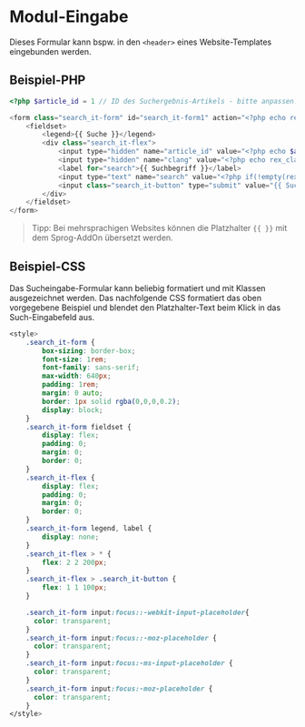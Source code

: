 # Modul-Eingabe

Dieses Formular kann bspw. in den `<header>` eines Website-Templates eingebunden werden.

## Beispiel-PHP

```php
<?php $article_id = 1 // ID des Suchergebnis-Artikels - bitte anpassen! ?>

<form class="search_it-form" id="search_it-form1" action="<?php echo rex_getUrl($article_id, rex_clang::getCurrentId()); ?>" method="get">
    <fieldset>
        <legend>{{ Suche }}</legend>
        <div class="search_it-flex">
            <input type="hidden" name="article_id" value="<?php echo $article_id; ?>" />
            <input type="hidden" name="clang" value="<?php echo rex_clang::getCurrentId(); ?>" />
            <label for="search">{{ Suchbegriff }}</label>
            <input type="text" name="search" value="<?php if(!empty(rex_request('search','string'))) { echo rex_escape(rex_request('search','string')); } ?>" placeholder="{{ Suchbegriff eingeben }}" />
            <input class="search_it-button" type="submit" value="{{ Suchen }}" />
        </div>
    </fieldset>
</form>
```

> Tipp: Bei mehrsprachigen Websites können die Platzhalter `{{ }}` mit dem Sprog-AddOn übersetzt werden.

## Beispiel-CSS

Das Sucheingabe-Formular kann beliebig formatiert und mit Klassen ausgezeichnet werden. Das nachfolgende CSS formatiert das oben vorgegebene Beispiel und blendet den Platzhalter-Text beim Klick in das Such-Eingabefeld aus.

```css
<style>
    .search_it-form {
        box-sizing: border-box;
        font-size: 1rem;
        font-family: sans-serif;
        max-width: 640px;
        padding: 1rem;
        margin: 0 auto;
        border: 1px solid rgba(0,0,0,0.2);
        display: block;
    }
    .search_it-form fieldset {
        display: flex;
        padding: 0;
        margin: 0;
        border: 0;
    }
    .search_it-flex {
        display: flex;
        padding: 0;
        margin: 0;
        border: 0;
    }
    .search_it-form legend, label {
        display: none;  
    }
    .search_it-flex > * {
        flex: 2 2 200px;  
    }
    .search_it-flex > .search_it-button {
        flex: 1 1 100px;  
    }

    .search_it-form input:focus::-webkit-input-placeholder{
      color: transparent;
    }
    .search_it-form input:focus::-moz-placeholder {
      color: transparent;
    }
    .search_it-form input:focus:-ms-input-placeholder {
      color: transparent;
    }
    .search_it-form input:focus:-moz-placeholder {
      color: transparent;
    }
</style>
```
